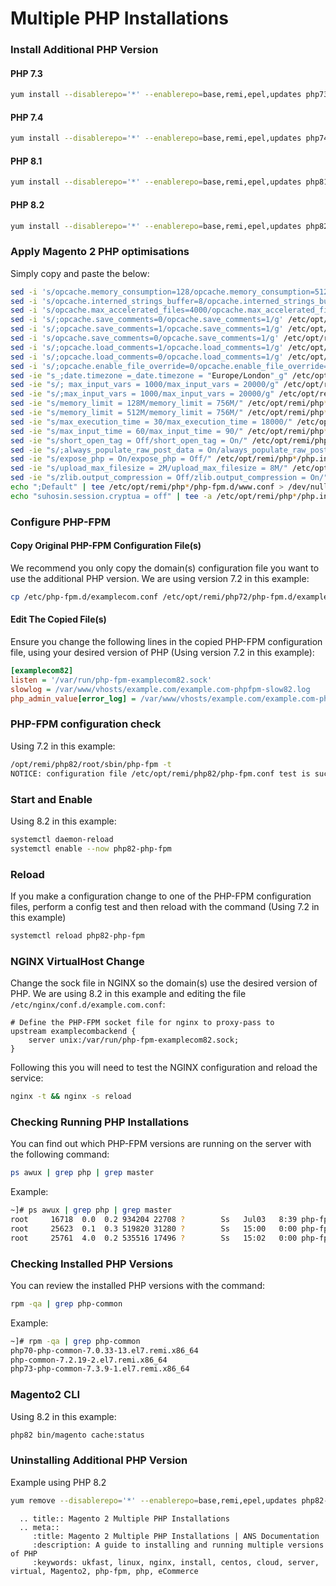 # Multiple PHP Installations

### Install Additional PHP Version

#### PHP 7.3

```bash
yum install --disablerepo='*' --enablerepo=base,remi,epel,updates php73-php php73-php-pecl-mcrypt php73-php-pdo php73-php-mysqlnd php73-php-opcache php73-php-xml php73-php-gd php73-php-devel php73-php-mysql php73-php-intl php73-php-mbstring php73-php-bcmath php73-php-json php73-php-iconv php73-php-pecl-redis php73-php-fpm php73-php-zip php73-php-soap php73-php-sodium libsodium
```

#### PHP 7.4

```bash
yum install --disablerepo='*' --enablerepo=base,remi,epel,updates php74-php php74-php-pecl-mcrypt php74-php-pdo php74-php-mysqlnd php74-php-opcache php74-php-xml php74-php-gd php74-php-devel php74-php-mysql php74-php-intl php74-php-mbstring php74-php-bcmath php74-php-json php74-php-iconv php74-php-pecl-redis php74-php-fpm php74-php-zip php74-php-soap php74-php-sodium libsodium
```

#### PHP 8.1

```bash
yum install --disablerepo='*' --enablerepo=base,remi,epel,updates php81-php php81-php-pecl-mcrypt php81-php-pdo php81-php-mysqlnd php81-php-opcache php81-php-xml php81-php-gd php81-php-devel php81-php-mysql php81-php-intl php81-php-mbstring php81-php-bcmath php81-php-json php81-php-iconv php81-php-pecl-redis php81-php-fpm php81-php-zip php81-php-soap php81-php-sodium libsodium
```

#### PHP 8.2

```bash
yum install --disablerepo='*' --enablerepo=base,remi,epel,updates php82-php php82-php-pecl-mcrypt php82-php-pdo php82-php-mysqlnd php82-php-opcache php82-php-xml php82-php-gd php82-php-devel php82-php-mysql php82-php-intl php82-php-mbstring php82-php-bcmath php82-php-json php82-php-iconv php82-php-pecl-redis php82-php-fpm php82-php-zip php82-php-soap php82-php-sodium libsodium
```

### Apply Magento 2 PHP optimisations

Simply copy and paste the below:

```bash
sed -i 's/opcache.memory_consumption=128/opcache.memory_consumption=512/g' /etc/opt/remi/php*/php.d/*opcache.ini
sed -i 's/opcache.interned_strings_buffer=8/opcache.interned_strings_buffer=12/g' /etc/opt/remi/php*/php.d/*opcache.ini
sed -i 's/opcache.max_accelerated_files=4000/opcache.max_accelerated_files=60000/g' /etc/opt/remi/php*/php.d/*opcache.ini
sed -i 's/;opcache.save_comments=0/opcache.save_comments=1/g' /etc/opt/remi/php*/php.d/*opcache.ini
sed -i 's/;opcache.save_comments=1/opcache.save_comments=1/g' /etc/opt/remi/php*/php.d/*opcache.ini
sed -i 's/opcache.save_comments=0/opcache.save_comments=1/g' /etc/opt/remi/php*/php.d/*opcache.ini
sed -i 's/;opcache.load_comments=1/opcache.load_comments=1/g' /etc/opt/remi/php*/php.d/*opcache.ini
sed -i 's/;opcache.load_comments=0/opcache.load_comments=1/g' /etc/opt/remi/php*/php.d/*opcache.ini
sed -i 's/;opcache.enable_file_override=0/opcache.enable_file_override=1/g' /etc/opt/remi/php*/php.d/*opcache.ini
sed -ie "s_;date.timezone =_date.timezone = "Europe/London"_g" /etc/opt/remi/php*/php.ini
sed -ie "s/; max_input_vars = 1000/max_input_vars = 20000/g" /etc/opt/remi/php*/php.ini
sed -ie "s/;max_input_vars = 1000/max_input_vars = 20000/g" /etc/opt/remi/php*/php.ini
sed -ie "s/memory_limit = 128M/memory_limit = 756M/" /etc/opt/remi/php*/php.ini
sed -ie "s/memory_limit = 512M/memory_limit = 756M/" /etc/opt/remi/php*/php.ini
sed -ie "s/max_execution_time = 30/max_execution_time = 18000/" /etc/opt/remi/php*/php.ini
sed -ie "s/max_input_time = 60/max_input_time = 90/" /etc/opt/remi/php*/php.ini
sed -ie "s/short_open_tag = Off/short_open_tag = On/" /etc/opt/remi/php*/php.ini
sed -ie "s/;always_populate_raw_post_data = On/always_populate_raw_post_data = -1/" /etc/opt/remi/php*/php.ini
sed -ie "s/expose_php = On/expose_php = Off/" /etc/opt/remi/php*/php.ini
sed -ie "s/upload_max_filesize = 2M/upload_max_filesize = 8M/" /etc/opt/remi/php*/php.ini
sed -ie "s/zlib.output_compression = Off/zlib.output_compression = On/" /etc/opt/remi/php*/php.ini
echo ";Default" | tee /etc/opt/remi/php*/php-fpm.d/www.conf > /dev/null
echo "suhosin.session.cryptua = off" | tee -a /etc/opt/remi/php*/php.ini > /dev/null
```

### Configure PHP-FPM

#### Copy Original PHP-FPM Configuration File(s)

We recommend you only copy the domain(s) configuration file you want to use the additional PHP version. We are using version 7.2 in this example:

```bash
cp /etc/php-fpm.d/examplecom.conf /etc/opt/remi/php72/php-fpm.d/examplecom.conf
```
#### Edit The Copied File(s)

Ensure you change the following lines in the copied PHP-FPM configuration file, using your desired version of PHP (Using version 7.2 in this example):

```ini
[examplecom82]
listen = '/var/run/php-fpm-examplecom82.sock'
slowlog = /var/www/vhosts/example.com/example.com-phpfpm-slow82.log
php_admin_value[error_log] = /var/www/vhosts/example.com/example.com-phpfpm-error82.log
```

### PHP-FPM configuration check

Using 7.2 in this example:

```bash
/opt/remi/php82/root/sbin/php-fpm -t
NOTICE: configuration file /etc/opt/remi/php82/php-fpm.conf test is successful
```

### Start and Enable

Using 8.2 in this example:

```bash
systemctl daemon-reload
systemctl enable --now php82-php-fpm
```

### Reload

If you make a configuration change to one of the PHP-FPM configuration files, perform a config test and then reload with the command (Using 7.2 in this example)

```bash
systemctl reload php82-php-fpm
```

### NGINX VirtualHost Change

Change the sock file in NGINX so the domain(s) use the desired version of PHP. We are using 8.2 in this example and editing the file `/etc/nginx/conf.d/example.com.conf`:

```nginx
# Define the PHP-FPM socket file for nginx to proxy-pass to
upstream examplecombackend {
    server unix:/var/run/php-fpm-examplecom82.sock;
}
```

Following this you will need to test the NGINX configuration and reload the service:

```bash
nginx -t && nginx -s reload
```

### Checking Running PHP Installations

You can find out which PHP-FPM versions are running on the server with the following command:

```bash
ps awux | grep php | grep master
```

Example:

```bash
~]# ps awux | grep php | grep master
root     16718  0.0  0.2 934204 22708 ?        Ss   Jul03   8:39 php-fpm: master process (/etc/php-fpm.conf)
root     25623  0.1  0.3 519820 31280 ?        Ss   15:00   0:00 php-fpm: master process (/etc/opt/remi/php81/php-fpm.conf)
root     25761  4.0  0.2 535516 17496 ?        Ss   15:02   0:00 php-fpm: master process (/etc/opt/remi/php82/php-fpm.conf)
```

### Checking Installed PHP Versions

You can review the installed PHP versions with the command:

```bash
rpm -qa | grep php-common
```

Example:

```bash
~]# rpm -qa | grep php-common
php70-php-common-7.0.33-13.el7.remi.x86_64
php-common-7.2.19-2.el7.remi.x86_64
php73-php-common-7.3.9-1.el7.remi.x86_64
```

### Magento2 CLI

Using 8.2 in this example:

```bash
php82 bin/magento cache:status
```

### Uninstalling  Additional PHP Version

Example using PHP 8.2

```bash
yum remove --disablerepo='*' --enablerepo=base,remi,epel,updates php82-*
```

```eval_rst
  .. title:: Magento 2 Multiple PHP Installations
  .. meta::
     :title: Magento 2 Multiple PHP Installations | ANS Documentation
     :description: A guide to installing and running multiple versions of PHP
     :keywords: ukfast, linux, nginx, install, centos, cloud, server, virtual, Magento2, php-fpm, php, eCommerce
```
